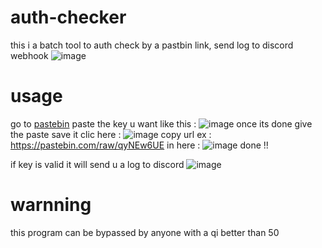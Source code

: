 # auth-checker
this i a batch tool to auth check by a pastbin link, send log to discord webhook
![image](https://user-images.githubusercontent.com/91413006/137767301-e6261e3c-4753-4522-8b92-8545277af91d.png)

# usage 
go to [pastebin](https://pastebin.com)
paste the key u want like this :
![image](https://user-images.githubusercontent.com/91413006/137767870-0dc5e86f-2426-43d3-afea-42e01937db3a.png)
once its done give the paste save it
clic here :
![image](https://user-images.githubusercontent.com/91413006/137768081-def74b8f-3e77-44e0-9229-8c37df31263c.png)
copy url ex : https://pastebin.com/raw/qyNEw6UE in here :
![image](https://user-images.githubusercontent.com/91413006/137768574-385c0896-35f9-47d6-bade-eaa673625737.png)
done !! 

if key is valid it will send u a log to discord
![image](https://user-images.githubusercontent.com/91413006/137786836-89c17d67-b45d-45d7-b591-e96bb6ee1688.png)


# warnning
this program can be bypassed by anyone with a qi better than 50
